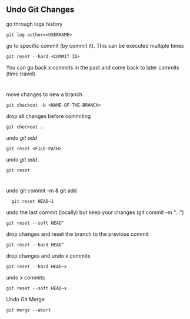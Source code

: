 ## Undo Git Changes

go through logs history 

```shell
git log author=<USERNAME>
```

go to specific commit (by commit it). This can be executed multiple times

```shell
git reset --hard <COMMIT ID>
```

You can go back x commits in the past and come back to later commits (time travel)

#

move changes to new a branch

```shell
git checkout -b <NAME-OF-THE-BRANCH>
```

drop all changes before commiting

```shell
git checkout .
```

undo *git add <FILE-PATH>*

```shell
git reset <FILE-PATH>
```

undo *git add .*

```shell
git reset
```

#
  
undo git commit -m & git add 
  
```shell 
  git reset HEAD~1
```

undo the last commit (locally) but keep your changes (git commit -m "...")

```shell 
git reset --soft HEAD^
```

drop changes and reset the branch to the previous commit

```shell
git reset --hard HEAD^
```
  
drop changes and undo x commits

```shell
git reset --hard HEAD~x
```

undo x commits

```shell
git reset --soft HEAD~x
```

Undo Git Merge

```shell
git merge --abort
```
 
